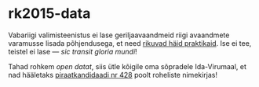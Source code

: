 # rk2015-data

Vabariigi valimisteenistus ei lase geriljaavaandmeid riigi avaandmete varamusse lisada põhjendusega, et need [rikuvad häid praktikaid](https://github.com/okestonia/jkan/commit/ecd729a20cba67ff67ed9336d38a73f0f5035cfa?fbclid=IwAR2SezL2VlxGaLLwdZkQui1PuOa1-88up6kzYgputsHSSLO75glq09WcTjk). Ise ei tee, teistel ei lase — _sic transit gloria mundi_!

Tahad rohkem _open datat_, siis ütle kõigile oma sõpradele Ida-Virumaal, et nad hääletaks [piraatkandidaadi nr 428](https://gafgaf.infoaed.ee) poolt roheliste nimekirjas!
